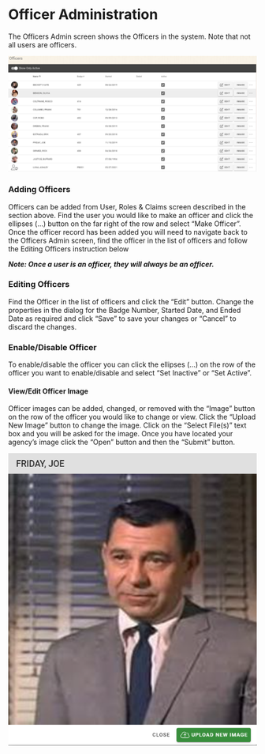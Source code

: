 # Officer Administration

The Officers Admin screen shows the Officers in the system.  Note that not all users are officers.

<img src="admin_officer.png" />
 
### Adding Officers

Officers can be added from User, Roles & Claims screen described in the section above.  Find the user you would like to make an officer and click the ellipses (…) button on the far right of the row and select “Make Officer”.  Once the officer record has been added you will need to navigate back to the Officers Admin screen, find the officer in the list of officers and follow the Editing Officers instruction below

***Note: Once a user is an officer, they will always be an officer.***

### Editing Officers

Find the Officer in the list of officers and click the “Edit” button.  Change the properties in the dialog for the Badge Number, Started Date, and Ended Date as required and click “Save” to save your changes or “Cancel” to discard the changes.

### Enable/Disable Officer

To enable/disable the officer you can click the ellipses (…) on the row of the officer you want to enable/disable and select “Set Inactive” or “Set Active”.

#### View/Edit Officer Image

Officer images can be added, changed, or removed with the “Image” button on the row of the officer you would like to change or view.  Click the “Upload New Image” button to change the image.  Click on the “Select File(s)” text box and you will be asked for the image.  Once you have located your agency’s image click the “Open” button and then the “Submit” button.

<img src="admin_officerimage.png" />